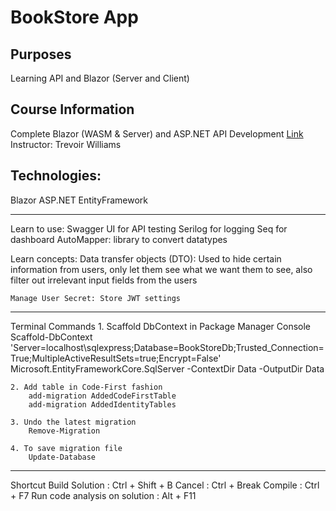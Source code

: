 # BookStore App 

## Purposes
Learning API and Blazor (Server and Client)

## Course Information
Complete Blazor (WASM & Server) and ASP.NET API Development [Link]('https://www.udemy.com/course/end-to-end-aspnet-core-31-api-and-blazor-development/')
<br>
Instructor: Trevoir Williams


## Technologies:
Blazor
ASP.NET
EntityFramework



-------------------------------------------------
Learn to use:
	Swagger UI for API testing
	Serilog for logging
	Seq for dashboard
	AutoMapper: library to convert datatypes

Learn concepts:
	Data transfer objects (DTO): Used to hide certain information from users, only let them see what we want them to see, also filter out irrelevant input fields from the users
	
	Manage User Secret: Store JWT settings

--------------------------------------------------
Terminal Commands
	1. Scaffold DbContext in Package Manager Console
		Scaffold-DbContext 'Server=localhost\sqlexpress;Database=BookStoreDb;Trusted_Connection=True;MultipleActiveResultSets=true;Encrypt=False' Microsoft.EntityFrameworkCore.SqlServer -ContextDir Data -OutputDir Data

	2. Add table in Code-First fashion
		add-migration AddedCodeFirstTable
		add-migration AddedIdentityTables

	3. Undo the latest migration
		Remove-Migration

	4. To save migration file
		Update-Database


--------------------------------------------------
Shortcut
	Build Solution					: Ctrl + Shift + B
	Cancel							: Ctrl + Break
	Compile							: Ctrl + F7
	Run code analysis on solution	: Alt + F11